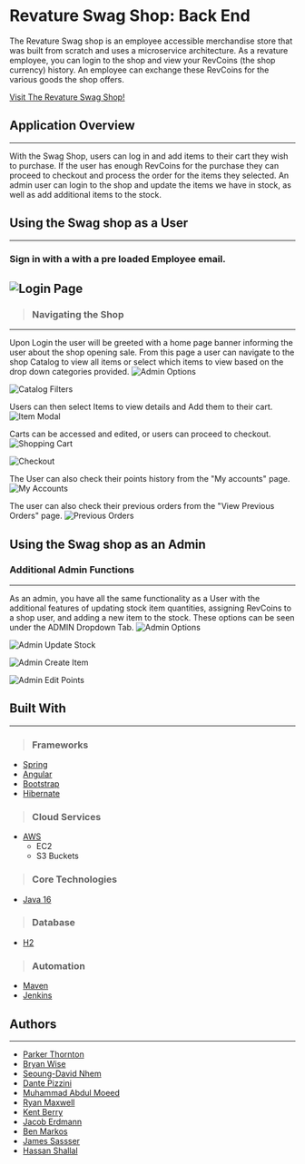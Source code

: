 # Revature Swag Shop: Back End

The Revature Swag shop is an employee accessible merchandise store that was built from scratch and uses a microservice architecture. As a revature employee, you can login to the shop and view your RevCoins (the shop currency) history. An employee can exchange these RevCoins for the various goods the shop offers.

[Visit The Revature Swag Shop!](http://revshop.mooo.com/login)

## Application Overview

---

With the Swag Shop, users can log in and add items to their cart they wish to purchase. If the user has enough RevCoins for the purchase they can proceed to checkout and process the order for the items they selected. An admin user can login to the shop and update the items we have in stock, as well as add additional items to the stock.

## Using the Swag shop as a User

---

### Sign in with a with a pre loaded Employee email.
![Login Page](./src/assets/images/LoginPage.png)
---


> ### Navigating the Shop

---

Upon Login the user will be greeted with a home page banner informing the user about the shop opening sale. From this page a user can navigate to the shop Catalog to view all items or select which items to view based on the drop down categories provided.
![Admin Options](./src/assets/images/ClothingDropdown.png)

![Catalog Filters](./src/assets/images/CatalogNFilters.png)

Users can then select Items to view details and Add them to their cart.
![Item Modal](./src/assets/images/ItemModal.png)

Carts can be accessed and edited, or users can proceed to checkout.
![Shopping Cart](./src/assets/images/CartPreCheckout.png)

![Checkout](./src/assets/images/CheckoutForm.png)

The User can also check their points history from the "My accounts" page.
![My Accounts](./src/assets/images/UserPointsHistory.png)

The user can also check their previous orders from the "View Previous Orders" page.
![Previous Orders](./src/assets/images/viewPreviousOrders.png)

## Using the Swag shop as an Admin

### Additional Admin Functions

---

As an admin, you have all the same functionality as a User with the additional features of updating stock item quantities, assigning RevCoins to a shop user, and adding a new item to the stock. These options can be seen under the ADMIN Dropdown Tab.
![Admin Options](./src/assets/images/AdminLandingDropdown.png)

![Admin Update Stock](./src/assets/images/AdminUpdateStock.png)

![Admin Create Item](./src/assets/images/AdminCreateItem.png)

![Admin Edit Points](./src/assets/images/AdminAddPoints.png)

## Built With

---

> ### Frameworks

- [Spring](https://spring.io/guides)
- [Angular](https://angular.io/docs)
- [Bootstrap](https://getbootstrap.com/)
- [Hibernate](https://hibernate.org/orm/documentation/5.4/)

> ### Cloud Services

- [AWS](https://aws.amazon.com/)
    - EC2
    - S3 Buckets

> ### Core Technologies

- [Java 16](https://docs.oracle.com/javase/16/docs/)

> ### Database

- [H2](https://www.h2database.com/html/main.html)

> ### Automation

- [Maven](https://maven.apache.org/guides/)
- [Jenkins](https://www.jenkins.io/doc/)



## Authors

---

- [Parker Thornton](https://github.com/pkt77)
- [Bryan Wise](https://github.com/Coach-BWise)
- [Seoung-David Nhem](https://github.com/dnhem27)
- [Dante Pizzini](https://github.com/DanPizzini)
- [Muhammad Abdul Moeed](https://github.com/abdulmoeedak)
- [Ryan Maxwell](https://github.com/RMaxwell404)
- [Kent Berry](https://github.com/kentwberry4)
- [Jacob Erdmann](https://github.com/Jerdmann94)
- [Ben Markos](https://github.com/Ben30000)
- [James Sassser](https://github.com/J-Sasser)
- [Hassan Shallal](https://github.com/hassanshallal)
